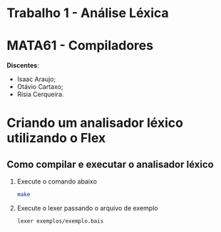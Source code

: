 # Trabalho 1 - Análise Léxica 
# MATA61 - Compiladores 

**Discentes**: 

* Isaac Araujo;
* Otávio Cartaxo;
* Rísia Cerqueira.

# Criando um analisador léxico utilizando o Flex

## Como compilar e executar o analisador léxico

1. Execute o comando abaixo
    ```sh
    make
    ```

2. Execute o lexer passando o arquivo de exemplo

   ```sh
   lexer exemplos/exemplo.bais
   ```

